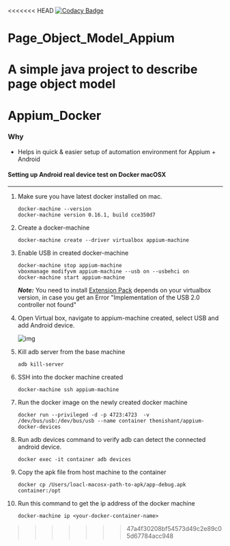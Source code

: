 <<<<<<< HEAD
[![Codacy Badge](https://api.codacy.com/project/badge/Grade/9e685168943e4b478b448b2279961a97)](https://www.codacy.com/app/thenishant/Page_Object_Model_Appium?utm_source=github.com&amp;utm_medium=referral&amp;utm_content=thenishant/Page_Object_Model_Appium&amp;utm_campaign=Badge_Grade)

# Page_Object_Model_Appium
A simple java project to describe page object model
=======
# Appium_Docker

### Why
- Helps in quick & easier setup of automation environment for Appium + Android

#### Setting up Android real device test on Docker macOSX
---
1. Make sure you have latest docker installed on mac.
 
     ```
     docker-machine --version
     docker-machine version 0.16.1, build cce350d7
     ```
2. Create a docker-machine

    ```
    docker-machine create --driver virtualbox appium-machine
    ```
    
3. Enable USB in created docker-machine

    ```
    docker-machine stop appium-machine
    vboxmanage modifyvm appium-machine --usb on --usbehci on
    docker-machine start appium-machine
    ```
    
    ***Note:***
	You need to install [Extension Pack](https://download.virtualbox.org/virtualbox/6.0.8/Oracle_VM_VirtualBox_Extension_Pack-6.0.8.vbox-extpack) depends on your virtualbox version, in case you get an Error "Implementation of the USB 2.0 controller not found"

4. Open Virtual box, navigate to appium-machine created, select USB and add Android device.

    ![img](https://i.imgur.com/YsA751S.png)

5. Kill adb server from the base machine
    ```
    adb kill-server
    ```
6. SSH into the docker machine created
   
   ```
   docker-machine ssh appium-machine
   ```

7. Run the docker image on the newly created docker machine

    ```
    docker run --privileged -d -p 4723:4723  -v /dev/bus/usb:/dev/bus/usb --name container thenishant/appium-docker-devices
    ```

8. Run adb devices command to verify adb can detect the connected android device.
   
   ```
   docker exec -it container adb devices
   ```
   
9. Copy the apk file from host machine to the container

   ```
   docker cp /Users/loacl-macosx-path-to-apk/app-debug.apk container:/opt
   ```
   
10. Run this command to get the ip address of the docker machine

    ```
    docker-machine ip <your-docker-container-name>
    ```
>>>>>>> 47a4f30208bf54573d49c2e89c05d67784acc948
